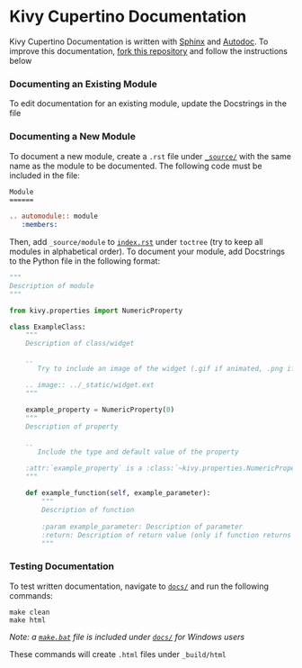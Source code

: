 # Kivy Cupertino Documentation

Kivy Cupertino Documentation is written with [Sphinx](https://www.sphinx-doc.org/en/master/) and
[Autodoc](https://www.sphinx-doc.org/en/master/usage/extensions/autodoc.html). To improve this documentation,
[fork this repository](https://github.com/cmdvmd/kivy-cupertino/fork) and follow the instructions below

### Documenting an Existing Module

To edit documentation for an existing module, update the Docstrings in the file

### Documenting a New Module

To document a new module, create a `.rst` file under [`_source/`](_source) with the same name as
the module to be documented. The following code must be included in the file:

```rst
Module
======

.. automodule:: module
   :members:
```

Then, add `_source/module` to [`index.rst`](index.rst) under `toctree` (try to keep all modules in alphabetical order).
To document your module, add Docstrings to the Python file in the following format:

```python
"""
Description of module
"""

from kivy.properties import NumericProperty

class ExampleClass:
    """
    Description of class/widget
    
    ..
       Try to include an image of the widget (.gif if animated, .png if still)

    .. image:: ../_static/widget.ext
    """
    
    example_property = NumericProperty(0)
    """
    Description of property
    
    ..
       Include the type and default value of the property

    :attr:`example_property` is a :class:`~kivy.properties.NumericProperty` and defaults to `0`
    """
    
    def example_function(self, example_parameter):
        """
        Description of function
        
        :param example_parameter: Description of parameter
        :return: Description of return value (only if function returns a value)
        """
```

### Testing Documentation

To test written documentation, navigate to [`docs/`](.) and run the following commands:

```shell
make clean
make html
```
_Note: a [`make.bat`](make.bat) file is included under [`docs/`](.) for Windows users_

These commands will create `.html` files under `_build/html`
